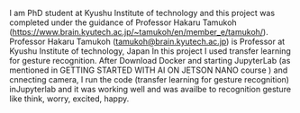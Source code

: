 I am PhD student at Kyushu Institute of technology and this project was completed under the guidance of Professor Hakaru Tamukoh  (https://www.brain.kyutech.ac.jp/~tamukoh/en/member_e/tamukoh/).
Professor Hakaru Tamukoh (tamukoh@brain.kyutech.ac.jp) is Professor at Kyushu Institute of technology, Japan
In this project I used transfer learning for gesture recognition.
After Download Docker and starting JupyterLab (as mentioned in GETTING STARTED WITH AI ON JETSON NANO course ) and cnnecting camera, I run the code (transfer learning for gesture recognition) inJupyterlab and it was working well and was availbe to recognition gesture like think, worry, excited, happy.
